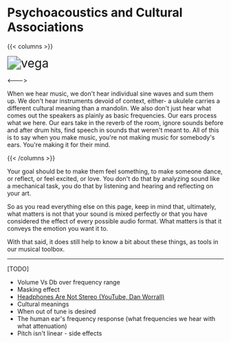 # Psychoacoustics and Cultural Associations

{{< columns >}}

<img src="/nonfree/character/vega.gif" alt="vega" style="zoom:200%;" />

<--->

When we hear music, we don't hear individual sine waves and sum them up. We don't hear instruments devoid of context, either- a ukulele carries a different cultural meaning than a mandolin. We also don't just hear what comes out the speakers as plainly as basic frequencies. Our ears process what we here. Our ears take in the reverb of the room, ignore sounds before and after drum hits, find speech in sounds that weren't meant to. All of this is to say when you make music, you're not making music for somebody's ears. You're making it for their mind.

{{< /columns >}}

Your goal should be to make them feel something, to make someone dance, or reflect, or feel excited, or love. You don't do that by analyzing sound like a mechanical task, you do that by listening and hearing and reflecting on your art.

So as you read everything else on this page, keep in mind that, ultimately, what matters is not that your sound is mixed perfectly or that you have considered the effect of every possible audio format. What matters is that it conveys the emotion you want it to.

With that said, it does still help to know a bit about these things, as tools in our musical toolbox.

---



[TODO]

- Volume Vs Db over frequency range
- Masking effect
- [Headphones Are Not Stereo (YouTube, Dan Worrall)](https://youtu.be/uZ9WQDojQt8)
- Cultural meanings
- When out of tune is desired
- The human ear's frequency response (what frequencies we hear with what attenuation)
- Pitch isn't linear - side effects

